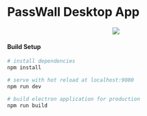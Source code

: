 # PassWall Desktop App

<p align="center">
  <img src="https://raw.githubusercontent.com/pass-wall/passwall-desktop/master/src/assets/Logo.png">
</p>

#### Build Setup

``` bash
# install dependencies
npm install

# serve with hot reload at localhost:9080
npm run dev

# build electron application for production
npm run build
